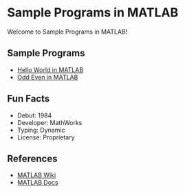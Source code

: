 # Sample Programs in MATLAB

Welcome to Sample Programs in MATLAB!

## Sample Programs

- [Hello World in MATLAB](https://therenegadecoder.com/code/hello-world-in-matlab/)
- [Odd Even in MATLAB](odd_even.m)

## Fun Facts

- Debut: 1984
- Developer: MathWorks
- Typing: Dynamic
- License: Proprietary

## References

- [MATLAB Wiki](https://en.wikipedia.org/wiki/MATLAB)
- [MATLAB Docs](https://www.mathworks.com/)
